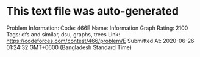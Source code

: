 # This text file was auto-generated

Problem Information:
Code: 466E
Name: Information Graph
Rating: 2100
Tags: dfs and similar, dsu, graphs, trees
Link: https://codeforces.com/contest/466/problem/E
Submitted At: 2020-06-26 01:24:32 GMT+0600 (Bangladesh Standard Time)